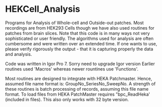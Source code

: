 # HEKCell_Analysis

Programs for Analysis of Whole-cell and Outside-out patches. Most recordings are from HEK293 Cells though we have also used routines for patches from brain slices.
Note that this code is in many ways not very sophisticated or user friendly. The algorithms used for analysis are often cumbersome and were written over an extended time.
If one wants to use, please verify rigorously the output - that it is capturing properly the data and analysis.

Code was written in Igor Pro 7. Sorry need to upgrade Igor version
Earlier routines used 'Macros' whereas newer rountines use 'Functions'.

Most routines are designed to integrate with HEKA Patchmaster. Hence, assumed file name format is: GroupNo_SeriesNo_SweepNo. 
A strength of these routines is batch processing of records, assuming this file name format.
To load files from HEKA PatchMaster requires "bpc_ReadHeka' (included in files). This also only works with 32 byte version.

